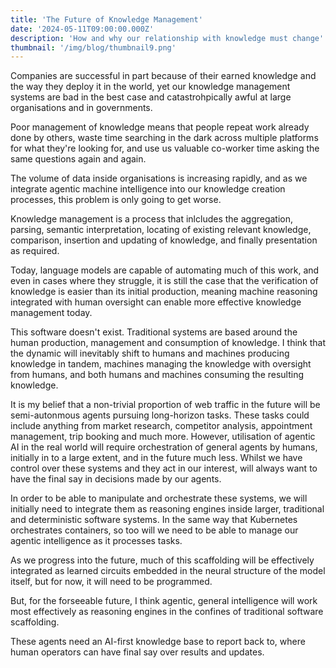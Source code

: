 ```yaml
---
title: 'The Future of Knowledge Management'
date: '2024-05-11T09:00:00.000Z'
description: 'How and why our relationship with knowledge must change'
thumbnail: '/img/blog/thumbnail9.png'
---
```


Companies are successful in part because of their earned knowledge and the way they deploy it in the world, yet our knowledge management systems are bad in the best case and catastrohpically awful at large organisations and in governments. 

Poor management of knowledge means that people repeat work already done by others, waste time searching in the dark across multiple platforms for what they're looking for, and use us valuable co-worker time asking the same questions again and again. 

The volume of data inside organisations is increasing rapidly, and as we integrate agentic machine intelligence into our knowledge creation processes, this problem is only going to get worse.

Knowledge management is a process that inlcludes the aggregation, parsing, semantic interpretation, locating of existing relevant knowledge, comparison, insertion and updating of knowledge, and finally presentation as required.

Today, language models are capable of automating much of this work, and even in cases where they struggle, it is still the case that the verification of knowledge is easier than its initial production, meaning machine reasoning integrated with human oversight can enable more effective knowledge management today. 

This software doesn't exist. Traditional systems are based around the human production, management and consumption of knowledge. I think that the dynamic will inevitably shift to humans and machines producing knowledge in tandem, machines managing the knowledge with oversight from humans, and both humans and machines consuming the resulting knowledge. 

It is my belief that a non-trivial proportion of web traffic in the future will be semi-autonmous agents pursuing long-horizon tasks. These tasks could include anything from market research, competitor analysis, appointment management, trip booking and much more. However, utilisation of agentic AI in the real world will require orchestration of general agents by humans, initially in to a large extent, and in the future much less. Whilst we have control over these systems and they act in our interest, will always want to have the final say in decisions made by our agents.

In order to be able to manipulate and orchestrate these systems, we will initially need to integrate them as reasoning engines inside larger, traditional and deterministic software systems. In the same way that Kubernetes orchestrates containers, so too will we need to be able to manage our agentic intelligence as it processes tasks. 

As we progress into the future, much of this scaffolding will be effectively integrated as learned circuits embedded in the neural structure of the model itself, but for now, it will need to be programmed. 

But, for the forseeable future, I think agentic, general intelligence will work most effectively as reasoning engines in the confines of traditional software scaffolding. 

These agents need an AI-first knowledge base to report back to, where human operators can have final say over results and updates. 
